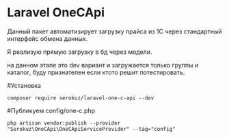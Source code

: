 Laravel OneCApi
=============

Данный пакет автоматизирует загрузку прайса из 1С через стандартный интерфейс обмена данных.

Я реализую прямую загрузку в бд через модели.

на данном этапе это dev вариант и загружается только группы и каталог, буду признателен если ктото решит потестировать.

#Установка
````
composer require serokuz/laravel-one-c-api --dev
````

#Публикуем config/one-c.php
```
php artisan vendor:publish --provider "Serokuz\OneCApi\OneCApiServiceProvider" --tag="config"
```

